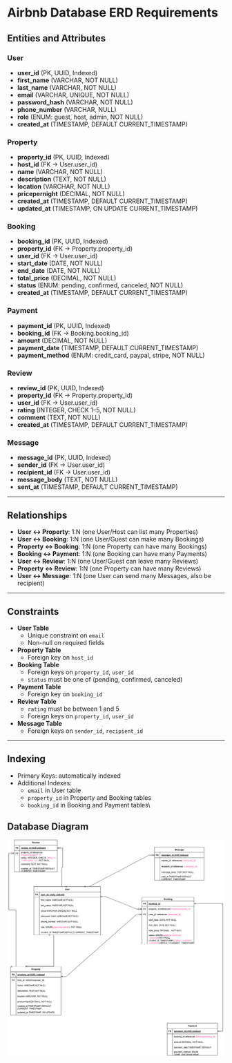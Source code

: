 # Airbnb Database ERD Requirements

## Entities and Attributes

### User
- **user_id** (PK, UUID, Indexed)
- **first_name** (VARCHAR, NOT NULL)
- **last_name** (VARCHAR, NOT NULL)
- **email** (VARCHAR, UNIQUE, NOT NULL)
- **password_hash** (VARCHAR, NOT NULL)
- **phone_number** (VARCHAR, NULL)
- **role** (ENUM: guest, host, admin, NOT NULL)
- **created_at** (TIMESTAMP, DEFAULT CURRENT_TIMESTAMP)

### Property
- **property_id** (PK, UUID, Indexed)
- **host_id** (FK → User.user_id)
- **name** (VARCHAR, NOT NULL)
- **description** (TEXT, NOT NULL)
- **location** (VARCHAR, NOT NULL)
- **pricepernight** (DECIMAL, NOT NULL)
- **created_at** (TIMESTAMP, DEFAULT CURRENT_TIMESTAMP)
- **updated_at** (TIMESTAMP, ON UPDATE CURRENT_TIMESTAMP)

### Booking
- **booking_id** (PK, UUID, Indexed)
- **property_id** (FK → Property.property_id)
- **user_id** (FK → User.user_id)
- **start_date** (DATE, NOT NULL)
- **end_date** (DATE, NOT NULL)
- **total_price** (DECIMAL, NOT NULL)
- **status** (ENUM: pending, confirmed, canceled, NOT NULL)
- **created_at** (TIMESTAMP, DEFAULT CURRENT_TIMESTAMP)

### Payment
- **payment_id** (PK, UUID, Indexed)
- **booking_id** (FK → Booking.booking_id)
- **amount** (DECIMAL, NOT NULL)
- **payment_date** (TIMESTAMP, DEFAULT CURRENT_TIMESTAMP)
- **payment_method** (ENUM: credit_card, paypal, stripe, NOT NULL)

### Review
- **review_id** (PK, UUID, Indexed)
- **property_id** (FK → Property.property_id)
- **user_id** (FK → User.user_id)
- **rating** (INTEGER, CHECK 1–5, NOT NULL)
- **comment** (TEXT, NOT NULL)
- **created_at** (TIMESTAMP, DEFAULT CURRENT_TIMESTAMP)

### Message
- **message_id** (PK, UUID, Indexed)
- **sender_id** (FK → User.user_id)
- **recipient_id** (FK → User.user_id)
- **message_body** (TEXT, NOT NULL)
- **sent_at** (TIMESTAMP, DEFAULT CURRENT_TIMESTAMP)

---

## Relationships

- **User ↔ Property**: 1:N (one User/Host can list many Properties)
- **User ↔ Booking**: 1:N (one User/Guest can make many Bookings)
- **Property ↔ Booking**: 1:N (one Property can have many Bookings)
- **Booking ↔ Payment**: 1:N (one Booking can have many Payments)
- **User ↔ Review**: 1:N (one User/Guest can leave many Reviews)
- **Property ↔ Review**: 1:N (one Property can have many Reviews)
- **User ↔ Message**: 1:N (one User can send many Messages, also be recipient)

---

## Constraints
- **User Table**
  - Unique constraint on `email`
  - Non-null on required fields
- **Property Table**
  - Foreign key on `host_id`
- **Booking Table**
  - Foreign keys on `property_id`, `user_id`
  - `status` must be one of (pending, confirmed, canceled)
- **Payment Table**
  - Foreign key on `booking_id`
- **Review Table**
  - `rating` must be between 1 and 5
  - Foreign keys on `property_id`, `user_id`
- **Message Table**
  - Foreign keys on `sender_id`, `recipient_id`

---

## Indexing
- Primary Keys: automatically indexed
- Additional Indexes:
  - `email` in User table
  - `property_id` in Property and Booking tables
  - `booking_id` in Booking and Payment tables\

## Database Diagram
![Airbnb ERD](./alx-airbnbclone-erd.drawio.png)